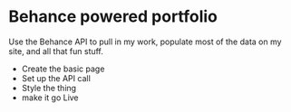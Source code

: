 # Behance powered portfolio

Use the Behance API to pull in my work, populate most of the data on my site, and all that fun stuff. 

- Create the basic page
- Set up the API call
- Style the thing
- make it go Live